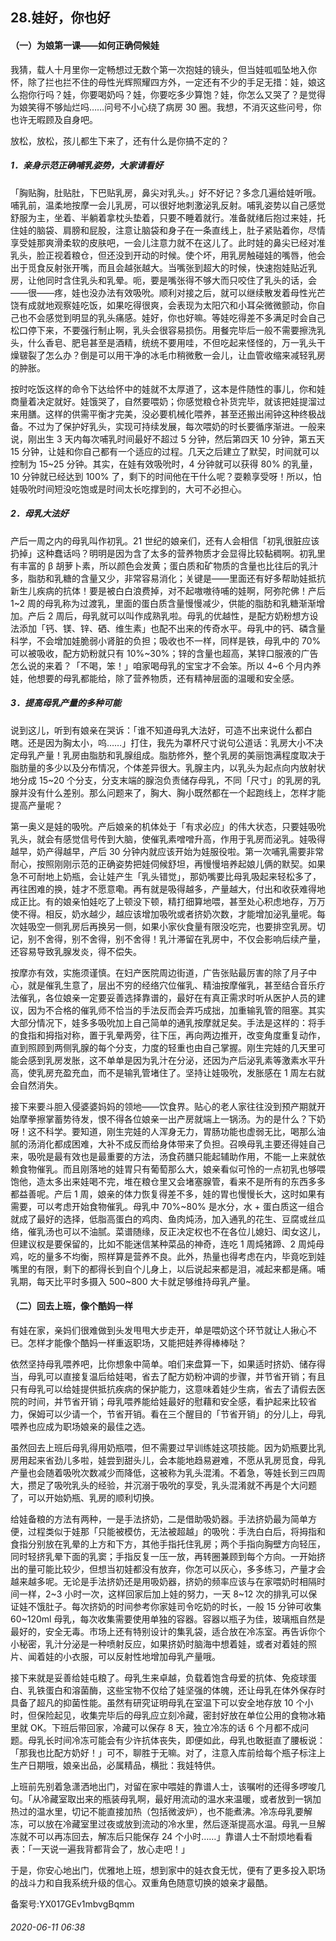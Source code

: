 ## 28.娃好，你也好
#### **（一）为娘第一课——如何正确伺候娃**


我猜，载人十月里你一定畅想过无数个第一次抱娃的镜头，但当娃呱呱坠地入你怀，除了拦也拦不住的母性光辉照耀四方外，一定还有不少的手足无措：娃，娘这么抱你行吗？娃，你要喝奶吗？娃，你要吃多少算饱？娃，你怎么又哭了？是觉得为娘笑得不够灿烂吗……问号不小心绕了病房 30 圈。我想，不消灭这些问号，你也许无暇顾及自身吧。 


放松，放松，孩儿都生下来了，还有什么是你搞不定的？ 


##### **1．亲身示范正确哺乳姿势，大家请看好**


「胸贴胸，肚贴肚，下巴贴乳房，鼻尖对乳头。」好不好记？多念几遍给娃听哦。哺乳前，温柔地按摩一会儿乳房，可以很好地刺激泌乳反射。哺乳姿势以自己感觉舒服为主，坐着、半躺着拿枕头垫着，只要不睡着就行。准备就绪后抱过来娃，托住娃的脑袋、肩膀和屁股，注意让脑袋和身子在一条直线上，肚子紧贴着你，尽情享受娃那爽滑柔软的皮肤吧，一会儿注意力就不在这儿了。此时娃的鼻尖已经对准乳头，脸正视着粮仓，但还没到开动的时候。使个坏，用乳房触碰娃的嘴唇，他会出于觅食反射张开嘴，而且会越张越大。当嘴张到超大的时候，快速抱娃贴近乳房，让他同时含住乳头和乳晕。呃，要是嘴张得不够大而只咬住了乳头的话，会——很——疼，娃也没办法有效吸吮。顺利对接之后，就可以继续散发着母性光芒饶有成就地观察娃吃饭，如果吃得很爽，会表现为太阳穴和小耳朵微微颤动，你自己也不会感觉到明显的乳头痛感。娃好，你也好嘛。等娃吃得差不多满足时会自己松口停下来，不要强行制止啊，乳头会很容易损伤。用餐完毕后一般不需要擦洗乳头，什么香皂、肥皂甚至是酒精，统统不要用哇，不但吃起来怪怪的，万一乳头干燥皲裂了怎么办？倒是可以用干净的冰毛巾稍微敷一会儿，让血管收缩来减轻乳房的肿胀。 


按时吃饭这样的命令下达给怀中的娃就不太厚道了，这本是件随性的事儿，你和娃商量着决定就好。娃饿哭了，自然要喂奶；你感觉粮仓补货完毕，就该把娃提溜过来用膳。这样的供需平衡才完美，没必要机械化喂养，甚至还搬出闹钟这种终极战备。不过为了保护好乳头，实现可持续发展，每次喂奶的时长要循序渐进。一般来说，刚出生 3 天内每次哺乳时间最好不超过 5 分钟，然后第四天 10 分钟，第五天 15 分钟，让娃和你自己都有一个适应的过程。几天之后建立了默契，时间就可以控制为 15~25 分钟。其实，在娃有效吸吮时，4 分钟就可以获得 80% 的乳量，10 分钟就已经达到 100% 了，剩下的时间他在干什么呢？耍赖享受呀！所以，怕娃吸吮时间短没吃饱或是时间太长吃撑到的，大可不必担心。 


##### **2．母乳大法好**


产后一周之内的母乳叫作初乳。21 世纪的娘亲们，还有人会相信「初乳很脏应该扔掉」这种蠢话吗？明明是因为含了太多的营养物质才会显得比较黏稠啊。初乳里有丰富的 β 胡萝卜素，所以颜色会发黄；蛋白质和矿物质的含量也比往后的乳汁多，脂肪和乳糖的含量又少，非常容易消化；关键是——里面还有好多帮助娃抵抗新生儿疾病的抗体！要是被白白浪费掉，对不起嗷嗷待哺的娃啊，阿弥陀佛！产后 1~2 周的母乳称为过渡乳，里面的蛋白质含量慢慢减少，供能的脂肪和乳糖渐渐增加。产后 2 周后，母乳就可以叫作成熟乳啦。母乳的优越性，是配方奶粉想方设法添加「钙、镁、锌、硒、维生素」也配不出来的传奇水平。母乳中的钙、磷含量科学，不会增加娃脆弱小肾脏的负担；吸收也不一样，同样是铁，母乳中的 70% 可以被吸收，配方奶粉就只有 10%~30%；锌的含量也超高，某锌口服液的广告怎么说的来着？「不喝，笨！」咱家喝母乳的宝宝才不会笨。所以 4~6 个月内养娃，他想要的母乳都能给，除了营养物质，还有精神层面的温暖和安全感。 


##### **3．提高母乳产量的多种可能**


说到这儿，听到有娘亲在哭诉：「谁不知道母乳大法好，可造不出来说什么都白瞎。还是因为胸太小，呜……」打住，我先为罩杯尺寸说句公道话：乳房大小不决定母乳产量！乳房由脂肪和乳腺组成。脂肪修外，整个乳房的美丽饱满程度取决于脂肪量的多少以及分布情况，个体差异很大。乳腺主内，以乳头为起点向内放射状地分成 15~20 个分支，分支末端的腺泡负责储存母乳，不同「尺寸」的乳房的乳腺并没有什么差别。那么问题来了，胸大、胸小既然都在一个起跑线上，怎样才能提高产量呢？ 


第一奥义是娃的吸吮。产后娘亲的机体处于「有求必应」的伟大状态，只要娃吸吮乳头，就会有感觉信号传到大脑，使催乳素噌噌升高，作用于乳房而泌乳。娃吸得越早，奶产得越早，产后 30 分钟内就应该开始为娃服役啦。第一次哺乳需要非常耐心，按照刚刚示范的正确姿势把娃伺候舒坦，再慢慢培养起娘儿俩的默契。如果急不可耐地上奶瓶，会让娃产生「乳头错觉」，那奶嘴要比母乳吸起来轻松多了，再往困难的换，娃才不愿意嘞。再有就是吸得越多，产量越大，付出和收获难得地成正比。有的娘亲怕娃吃了上顿没下顿，精打细算地喂，甚至处心积虑地存，万万使不得。相反，奶水越少，越应该增加吸吮或者挤奶次数，才能增加泌乳量呢。每次娃吸空一侧乳房后再换另一侧，如果小家伙食量有限没吃完，也要排空乳房。切记，别不舍得，别不舍得，别不舍得！乳汁滞留在乳房中，不仅会影响后续产量，还容易导致乳腺发炎，得不偿失。 


按摩亦有效，实施须谨慎。在妇产医院周边街道，广告张贴最厉害的除了月子中心，就是催乳生意了，层出不穷的经络穴位催乳、精油按摩催乳，甚至结合音乐疗法催乳，各位娘亲一定要妥善选择靠谱的，最好在有真正需求时听从医护人员的建议，因为不合格的催乳师不恰当的手法反而会弄巧成拙，加重输乳管的阻塞。其实大部分情况下，娃多多吸吮加上自己简单的通乳按摩就足矣。手法是这样的：将手的食指和拇指对称，置于乳晕两旁，往下压，再向两边推开，改变角度重复动作，直到照顾到两侧乳腺的每个分支，力度的轻重也由自己掌握。刚生完娃的几天里可能会感到乳房发胀，这不单单是因为乳汁在分泌，还因为产后泌乳素等激素水平升高，使乳房充盈充血，而不是输乳管堵住了。坚持让娃吸吮，发胀感在 1 周左右就会自然消失。 


接下来要斗胆入侵婆婆妈妈的领地——饮食界。贴心的老人家往往没到预产期就开始摩拳擦掌蓄势待发，恨不得各位娘亲一出产房就端上一锅汤。为的是什么？下奶呀！这不科学。要知道，刚生完娃的人浑身无力，胃肠功能也虚弱无比，喝那么油腻的汤消化都成困难，大补不成反而给身体带来了负担。召唤母乳主要还得娃自己来，吸吮是最有效也是最重要的方法，汤食药膳只能起辅助作用，不能一上来就依赖食物催乳。而且刚落地的娃胃只有葡萄那么大，娘亲看似可怜的一点初乳也够喂饱他，造太多出来娃喝不完，堆在粮仓里又会堵塞腺管，看来不是所有的东西多多都益善呢。产后 1 周，娘亲的体力恢复得差不多，娃的胃也慢慢长大，这时如果有需要，可以考虑开始食物催乳。母乳中 70%~80% 是水分，水 + 蛋白质这一组合就成了最好的选择，低脂高蛋白的鸡肉、鱼肉炖汤，加入通乳的花生、豆腐或丝瓜络，催乳汤也可以不油腻。菜谱随缘，反正决定权也不在各位儿媳妇、闺女这儿，但建议权是要保留的，比如不能迷信某种菜品的神奇，连吃 1 周炖猪蹄、2 周炖母鸡，吃的量多不均衡，照样算是营养不良。此外，热量也得考虑在内，毕竟吃到娃嘴里的有限，剩下的都得长到自个儿身上，以后说起来都是泪，减起来都是痛。哺乳期，每天比平时多摄入 500~800 大卡就足够维持母乳产量。 


#### **（二）回去上班，像个酷妈一样**


有娃在家，亲妈们很难做到头发甩甩大步走开，单是喂奶这个环节就让人揪心不已。怎样才能像个酷妈一样重返职场，又能把娃养得棒棒哒？ 


依然坚持母乳喂养吧，比你想象中简单。咱们来盘算一下，如果适时挤奶、储存得当，母乳可以直接复温后给娃喝，省去了配方奶粉冲调的步骤，并节省开销；有且只有母乳可以给娃提供抵抗疾病的保护能力，这意味着娃少生病，省去了请假去医院的时间，并节省开销；母乳喂养能给娃最好的慰藉和安全感，看护起来比较省力，保姆可以少请一个，节省开销。看在三个醒目的「节省开销」的分儿上，母乳喂养也应成为职场娘亲的最佳之选。 


虽然回去上班后母乳得用奶瓶喂，但不需要过早训练娃这项技能。因为奶瓶要比乳房用起来省劲儿多啦，娃尝到甜头儿，会本能地趋易避难，不愿从乳房觅食，母乳产量也会随着吸吮次数减少而降低，这被称为乳头混淆。不着急，等娃长到三四周大，攒足了吸吮乳头的经验，并沉溺于吸吮的享受，乳头混淆就不再是个大问题了，可以开始奶瓶、乳房的顺利切换。 


给娃备粮的方法有两种，一是手法挤奶，二是借助吸奶器。手法挤奶最为简单方便，过程类似于娃那「只能被模仿，无法被超越」的吸吮：手洗白白后，将拇指和食指分别放在乳晕的上方和下方，其他手指托住乳房；两个手指向胸壁方向轻压，同时轻挤乳晕下面的乳窦；手指反复一压一放，再转圈兼顾到每个方向。一开始挤出的量可能比较少，但想当初娃都没有放弃，你怎可以灰心，多多练习，产量才会越来越多呢。无论是手法挤奶还是用吸奶器，挤奶的频率应该与在家喂奶时相隔时间一样，2~3 小时一次，这样回家后加上娃的努力，一天 8~12 次的排乳可以保证娃不饿肚子。每次挤奶的时间参考你家娃司令吃奶的时长，一般 15 分钟可收集 60~120ml 母乳，每次收集需要使用单独的容器。容器以瓶子为佳，玻璃瓶自然是最好的，安全无毒。市场上还有特别设计的集乳袋，适合放在冷冻室。再告诉你个小秘密，乳汁分泌是一种喷射反应，如果挤奶时脑海中想着娃，或者对着娃的照片、闻着娃的小衣服，可以反射性地增加母乳产量哦。 


接下来就是妥善给娃屯粮了。母乳生来卓越，负载着饱含母爱的抗体、免疫球蛋白、乳铁蛋白和溶菌酶，这些宝物不仅给了娃坚强的体魄，还让母乳在体外保存时具备了超凡的抑菌性能。虽然有研究证明母乳在室温下可以安全地存放 10 个小时，但保险起见，收集完毕后的母乳应立刻冷藏，密封好放在单位公用的食物冰箱里就 OK。下班后带回家，冷藏可以保存 8 天，独立冷冻的话 6 个月都不成问题。母乳长时间冷冻可能会有少许抗体丧失，即便如此，母乳也敢挺直了腰板说：「那我也比配方奶好！」可不，聊胜于无嘛。对了，注意入库前给每个瓶子标注上生产日期哦，娘亲出品，必属精品，横批：我娃特供。 


上班前先别着急潇洒地出门，对留在家中喂娃的靠谱人士，该嘱咐的还得多啰唆几句。「从冷藏室取出来的瓶装母乳啊，最好用流动的温水来温暖，或者放到一锅加热过的温水里，切记不能直接加热（包括微波炉），也不能煮沸。冷冻母乳要解冻，可以放在冷藏室里过夜或放到流动的冷水里，然后逐渐提高水温。母乳一旦解冻就不可以再冻回去，解冻后只能保存 24 个小时……」靠谱人士不耐烦地看看表：「一天说一遍我背都背会了，放心走吧！」 


于是，你安心地出门，优雅地上班，想到家中的娃衣食无忧，便有了更多投入职场的战斗力和自我系统升级的信心。双重角色随意切换的娘亲才最酷。 


备案号:YX017GEv1mbvgBqmm


###### 2020-06-11 06:38
